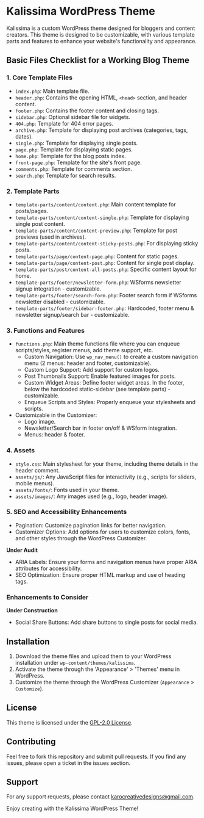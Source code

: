 # Kalissima WordPress Theme

Kalissima is a custom WordPress theme designed for bloggers and content creators. This theme is designed to be customizable, with various template parts and features to enhance your website's functionality and appearance.

## Basic Files Checklist for a Working Blog Theme

### 1. Core Template Files
- `index.php`: Main template file.
- `header.php`: Contains the opening HTML, `<head>` section, and header content.
- `footer.php`: Contains the footer content and closing tags.
- `sidebar.php`: Optional sidebar file for widgets.
- `404.php`: Template for 404 error pages.
- `archive.php`: Template for displaying post archives (categories, tags, dates).
- `single.php`: Template for displaying single posts.
- `page.php`: Template for displaying static pages.
- `home.php`: Template for the blog posts index.
- `front-page.php`: Template for the site's front page.
- `comments.php`: Template for comments section.
- `search.php`: Template for search results.

### 2. Template Parts
- `template-parts/content/content.php`: Main content template for posts/pages.
- `template-parts/content/content-single.php`: Template for displaying single post content.
- `template-parts/content/content-preview.php`: Template for post previews (used in archives).
- `template-parts/content/content-sticky-posts.php`: For displaying sticky posts.
- `template-parts/page/content-page.php`: Content for static pages.
- `template-parts/page/content-post.php`: Content for single post display.
- `template-parts/post/content-all-posts.php`: Specific content layout for home.
- `template-parts/footer/newsletter-form.php`: WSforms newsletter signup integration - customizable.
- `template-parts/footer/search-form.php`: Footer search form if WSforms newsletter disabled - customizable.
- `template-parts/footer/sidebar-footer.php`: Hardcoded, footer menu & newsletter signup/search bar - customizable.

### 3. Functions and Features
- `functions.php`: Main theme functions file where you can enqueue scripts/styles, register menus, add theme support, etc.
  - Custom Navigation: Use `wp_nav_menu()` to create a custom navigation menu (2 menus: header and footer, customizable). 
  - Custom Logo Support: Add support for custom logos.
  - Post Thumbnails Support: Enable featured images for posts.
  - Custom Widget Areas: Define footer widget areas. In the footer, below the hardcoded static-sidebar (see template parts) - customizable.
  - Enqueue Scripts and Styles: Properly enqueue your stylesheets and scripts.
- Customizable in the Customizer:
  - Logo image.
  - Newsletter/Search bar in footer on/off & WSform integration.
  - Menus: header & footer.

### 4. Assets
- `style.css`: Main stylesheet for your theme, including theme details in the header comment.
- `assets/js/`: Any JavaScript files for interactivity (e.g., scripts for sliders, mobile menus).
- `assets/fonts/`: Fonts used in your theme.
- `assets/images/`: Any images used (e.g., logo, header image).

### 5. SEO and Accessibility Enhancements
- Pagination: Customize pagination links for better navigation.
- Customizer Options: Add options for users to customize colors, fonts, and other styles through the WordPress Customizer.

**Under Audit**
- ARIA Labels: Ensure your forms and navigation menus have proper ARIA attributes for accessibility.
- SEO Optimization: Ensure proper HTML markup and use of heading tags.

### Enhancements to Consider
**Under Construction**
- Social Share Buttons: Add share buttons to single posts for social media.

## Installation
1. Download the theme files and upload them to your WordPress installation under `wp-content/themes/kalissima`.
2. Activate the theme through the 'Appearance' > 'Themes' menu in WordPress.
3. Customize the theme through the WordPress Customizer (`Appearance` > `Customize`).

## License
This theme is licensed under the [GPL-2.0 License](LICENSE).

## Contributing
Feel free to fork this repository and submit pull requests. If you find any issues, please open a ticket in the issues section.

## Support
For any support requests, please contact karocreativedesigns@gmail.com.

Enjoy creating with the Kalissima WordPress Theme!
